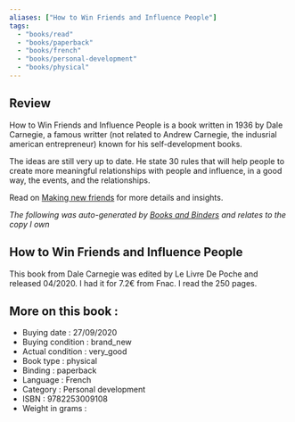 ```yaml
---
aliases: ["How to Win Friends and Influence People"] 
tags: 
  - "books/read" 
  - "books/paperback" 
  - "books/french"
  - "books/personal-development"
  - "books/physical"
---
```


## Review

How to Win Friends and Influence People is a book written in 1936 by Dale Carnegie, a famous writter (not related to Andrew Carnegie, the indusrial american entrepreneur) known for his self-development books. 

The ideas are still very up to date. He state 30 rules that will help people to create more meaningful relationships with people and influence, in a good way, the events, and the relationships. 

Read on [Making new friends](Making%20new%20friends.md) for more details and insights.

_The following was auto-generated by [Books and Binders](Books%20and%20Binders.md) and relates to the copy I own_
## How to Win Friends and Influence People
This book from Dale Carnegie was edited by Le Livre De Poche and released 04/2020. I had it for 7.2€ from Fnac. I read the 250 pages.

## More on this book :
- Buying date : 27/09/2020
- Buying condition : brand_new
- Actual condition : very_good
- Book type : physical
- Binding : paperback
- Language : French
- Category : Personal development
- ISBN : 9782253009108
- Weight in grams : 
